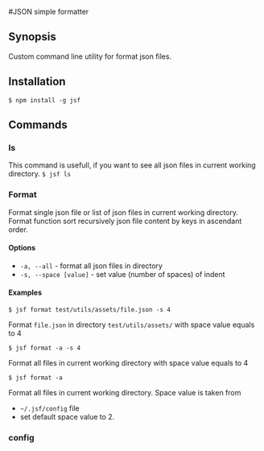 #JSON simple formatter

## Synopsis
Custom command line utility for format json files.
## Installation
`$ npm install -g jsf`

## Commands
### ls
This command is usefull, if you want to see all json files in current working directory.
`$ jsf ls`
### Format
Format single json file or list of json files in current working directory. Format function sort recursively json file content by keys in ascendant order.

#### Options
- `-a, --all` - format all json files in directory
- `-s, --space [value]` - set value (number of spaces) of indent

#### Examples

`$ jsf format test/utils/assets/file.json -s 4`

Format `file.json` in directory `test/utils/assets/` with space value equals to 4

`$ jsf format -a -s 4`

Format all files in current working directory with space value equals to 4

`$ jsf format -a`

Format all files in current working directory. Space value is taken from
  * `~/.jsf/config` file
  * set default space value to 2.

### config
